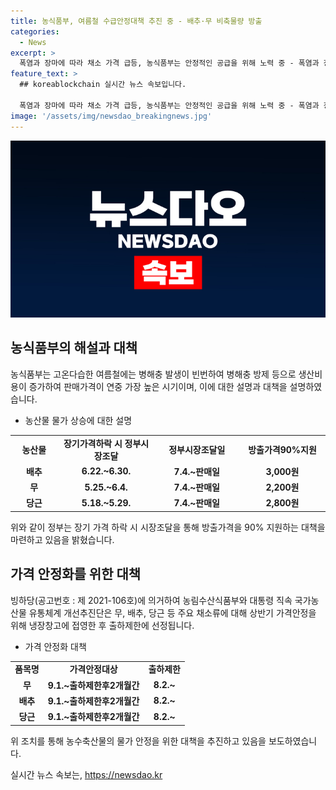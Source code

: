 ```yaml
---
title: 농식품부, 여름철 수급안정대책 추진 중 - 배추·무 비축물량 방출
categories:
  - News
excerpt: >
  폭염과 장마에 따라 채소 가격 급등, 농식품부는 안정적인 공급을 위해 노력 중 - 폭염과 장마의 영향으로 배추, 무, 당근 가격이 상승했으며, 농식품부는 안정적인 공급을 위해 정책 브리핑을 진행하고 있습니다. 노지 채소류의 고온다습한 여름철에는 병해충 발생이 빈번해 생산비용이 증가하여 판매가격이 높아지는 추세지만, 정부는 비축물량 방출 등으로 가격 상승을 조절하고 있습니다. 또한 여름철 기상여건에 대응하여 채소류 수급안정에 총력을 다할 예정입니다.
feature_text: >
  ## koreablockchain 실시간 뉴스 속보입니다.

  폭염과 장마에 따라 채소 가격 급등, 농식품부는 안정적인 공급을 위해 노력 중 - 폭염과 장마의 영향으로 배추, 무, 당근 가격이 상승했으며, 농식품부는 안정적인 공급을 위해 정책 브리핑을 진행하고 있습니다. 노지 채소류의 고온다습한 여름철에는 병해충 발생이 빈번해 생산비용이 증가하여 판매가격이 높아지는 추세지만, 정부는 비축물량 방출 등으로 가격 상승을 조절하고 있습니다. 또한 여름철 기상여건에 대응하여 채소류 수급안정에 총력을 다할 예정입니다.
image: '/assets/img/newsdao_breakingnews.jpg'
---
```


<p><img src="/assets/img/newsdao_breakingnews.jpg" alt="koreablockchain 속보" /></p>

<h2 data-ke-size="size26">농식품부의 해설과 대책</h2>

<p data-ke-size="size16">농식품부는 고온다습한 여름철에는 병해충 발생이 빈번하여 병해충 방제 등으로 생산비용이 증가하여 판매가격이 연중 가장 높은 시기이며, 이에 대한 설명과 대책을 설명하였습니다.</p>

<ul>
<li>농산물 물가 상승에 대한 설명</li>
</ul>

<table>
<tbody>
<tr>
<td style="text-align: center; width: 100px;"><b>농산물</b></td>
<td style="text-align: center; width: 190px;"><b>장기가격하락 시 정부시장조달</b></td>
<td style="text-align: center; width: 190px;"><b>정부시장조달일</b></td>
<td style="text-align: center; width: 190px;"><b>방출가격90%지원</b></td>
</tr>
<tr>
<td style="text-align: center; height: 17px;"><b>배추</b></td>
<td style="text-align: center; height: 17px;"><b>6.22.~6.30.</b></td>
<td style="text-align: center; height: 17px;"><b>7.4.~판매일</b></td>
<td style="text-align: center; height: 17px;"><b>3,000원</b></td>
</tr>
<tr>
<td style="text-align: center; height: 17px;"><b>무</b></td>
<td style="text-align: center; height: 17px;"><b>5.25.~6.4.</b></td>
<td style="text-align: center; height: 17px;"><b>7.4.~판매일</b></td>
<td style="text-align: center; height: 17px;"><b>2,200원</b></td>
</tr>
<tr>
<td style="text-align: center; height: 17px;"><b>당근</b></td>
<td style="text-align: center; height: 17px;"><b>5.18.~5.29.</b></td>
<td style="text-align: center; height: 17px;"><b>7.4.~판매일</b></td>
<td style="text-align: center; height: 17px;"><b>2,800원</b></td>
</tr>
</tbody>
</table>

<p data-ke-size="size16">위와 같이 정부는 장기 가격 하락 시 시장조달을 통해 방출가격을 90% 지원하는 대책을 마련하고 있음을 밝혔습니다.</p>

<h2 data-ke-size="size26">가격 안정화를 위한 대책</h2>

<p data-ke-size="size16">빙하당(공고번호 : 제 2021-106호)에 의거하여 농림수산식품부와 대통령 직속 국가농산물 유통체계 개선추진단은 무, 배추, 당근 등 주요 채소류에 대해 상반기 가격안정을 위해 냉장창고에 접영한 후 출하제한에 선정됩니다.</p>

<ul>
<li>가격 안정화 대책</li>
</ul>

<table>
<tbody>
<tr>
<td style="text-align: center; height: 17px;"><b>품목명</b></td>
<td style="text-align: center; height: 17px;"><b>가격안정대상</b></td>
<td style="text-align: center; height: 17px;"><b>출하제한</b></td>
</tr>
<tr>
<td style="text-align: center; height: 17px;"><b>무</b></td>
<td style="text-align: center; height: 17px;"><b>9.1.~출하제한후2개월간</b></td>
<td style="text-align: center; height: 17px;"><b>8.2.~</b></td>
</tr>
<tr>
<td style="text-align: center; height: 17px;"><b>배추</b></td>
<td style="text-align: center; height: 17px;"><b>9.1.~출하제한후2개월간</b></td>
<td style="text-align: center; height: 17px;"><b>8.2.~</b></td>
</tr>
<tr>
<td style="text-align: center; height: 17px;"><b>당근</b></td>
<td style="text-align: center; height: 17px;"><b>9.1.~출하제한후2개월간</b></td>
<td style="text-align: center; height: 17px;"><b>8.2.~</b></td>
</tr>
</tbody>
</table>

<p data-ke-size="size16">위 조치를 통해 농수축산물의 물가 안정을 위한 대책을 추진하고 있음을 보도하였습니다.</p>
실시간 뉴스 속보는, <a href="https://newsdao.kr" rel="dofollow">https://newsdao.kr</a>


